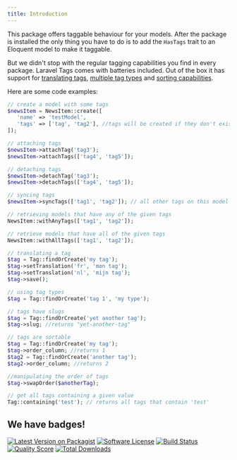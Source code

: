 ```yaml
---
title: Introduction
---
```


This package offers taggable behaviour for your models. After the package is installed the only thing you have to do is to add the `HasTags` trait to an Eloquent model to make it taggable. 

But we didn't stop with the regular tagging capabilities you find in every package. Laravel Tags comes with batteries included. Out of the box it has support for [translating tags](/laravel-tags/v2/advanced-usage/adding-translations), [multiple tag types](/laravel-tags/v2/advanced-usage/using-types) and [sorting capabilities](/laravel-tags/v2/advanced-usage/sorting-tags).

Here are some code examples:

```php
// create a model with some tags
$newsItem = NewsItem::create([
   'name' => 'testModel',
   'tags' => ['tag', 'tag2'], //tags will be created if they don't exist
]);

// attaching tags
$newsItem->attachTag('tag3');
$newsItem->attachTags(['tag4', 'tag5']);

// detaching tags
$newsItem->detachTag('tag3');
$newsItem->detachTags(['tag4', 'tag5']);

// syncing tags
$newsItem->syncTags(['tag1', 'tag2']); // all other tags on this model will be detached

// retrieving models that have any of the given tags
NewsItem::withAnyTags(['tag1', 'tag2']);

// retrieve models that have all of the given tags
NewsItem::withAllTags(['tag1', 'tag2']);

// translating a tag
$tag = Tag::findOrCreate('my tag');
$tag->setTranslation('fr', 'mon tag');
$tag->setTranslation('nl', 'mijn tag');
$tag->save();

// using tag types
$tag = Tag::findOrCreate('tag 1', 'my type');

// tags have slugs
$tag = Tag::findOrCreate('yet another tag');
$tag->slug; //returns "yet-another-tag"

// tags are sortable
$tag = Tag::findOrCreate('my tag');
$tag->order_column; //returns 1
$tag2 = Tag::findOrCreate('another tag');
$tag2->order_column; //returns 2

//manipulating the order of tags
$tag->swapOrder($anotherTag);

// get all tags containing a given value
Tag::containing('test'); // returns all tags that contain 'test'
```

## We have badges!

<section class="article_badges">
    <a href="https://packagist.org/packages/spatie/laravel-tags"><img src="https://img.shields.io/packagist/v/spatie/laravel-tags.svg?style=flat-square" alt="Latest Version on Packagist"></a>
    <a href="https://github.com/spatie/laravel-tags/blob/master/LICENSE.md"><img src="https://img.shields.io/badge/license-MIT-brightgreen.svg?style=flat-square" alt="Software License"></a>
    <a href="https://travis-ci.org/spatie/laravel-tags"><img src="https://img.shields.io/travis/spatie/laravel-tags/master.svg?style=flat-square" alt="Build Status"></a>
    <a href="https://scrutinizer-ci.com/g/spatie/laravel-tags"><img src="https://img.shields.io/scrutinizer/g/spatie/laravel-tags.svg?style=flat-square" alt="Quality Score"></a>
    <a href="https://packagist.org/packages/spatie/laravel-tags"><img src="https://img.shields.io/packagist/dt/spatie/laravel-tags.svg?style=flat-square" alt="Total Downloads"></a>
</section>

